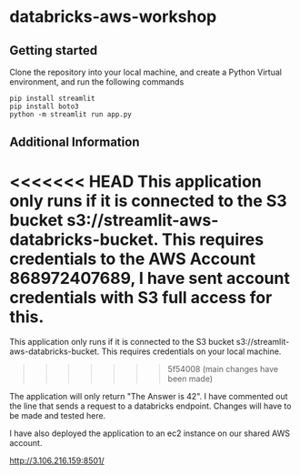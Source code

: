 # databricks-aws-workshop



## Getting started
Clone the repository into your local machine, and create a Python Virtual environment, and run the following commands

```
pip install streamlit
pip install boto3
python -m streamlit run app.py
```

## Additional Information
<<<<<<< HEAD
This application only runs if it is connected to the S3 bucket s3://streamlit-aws-databricks-bucket. This requires credentials to the AWS Account 868972407689, I have sent account credentials with S3 full access for this.
=======
This application only runs if it is connected to the S3 bucket s3://streamlit-aws-databricks-bucket. This requires credentials on your local machine. 
>>>>>>> 5f54008 (main changes have been made)

The application will only return "The Answer is 42". I have commented out the line that sends a request to a databricks endpoint. Changes will have to be made and tested here.

I have also deployed the application to an ec2 instance on our shared AWS account.

http://3.106.216.159:8501/